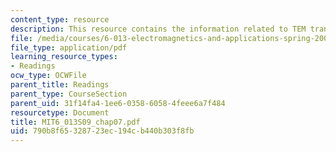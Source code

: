 ```yaml
---
content_type: resource
description: This resource contains the information related to TEM transmission lines.
file: /media/courses/6-013-electromagnetics-and-applications-spring-2009/790b8f65328723ec194cb440b303f8fb_MIT6_013S09_chap07.pdf
file_type: application/pdf
learning_resource_types:
- Readings
ocw_type: OCWFile
parent_title: Readings
parent_type: CourseSection
parent_uid: 31f14fa4-1ee6-0358-6058-4feee6a7f484
resourcetype: Document
title: MIT6_013S09_chap07.pdf
uid: 790b8f65-3287-23ec-194c-b440b303f8fb
---
```

